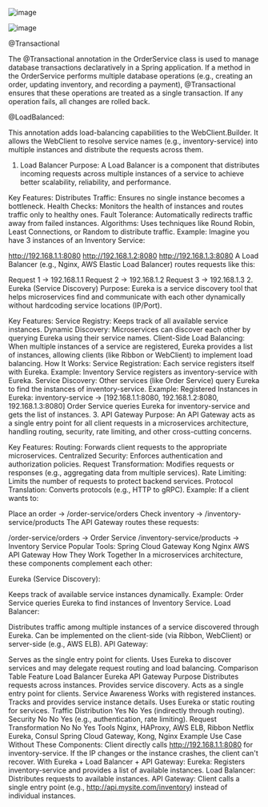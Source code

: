![image](https://github.com/user-attachments/assets/6b7e487e-d80b-4213-8dde-86acda6f6fae)

![image](https://github.com/user-attachments/assets/b74b9db9-303c-4221-98e1-6f8ae3c85652)

@Transactional

The @Transactional annotation in the OrderService class is used to manage database transactions declaratively in a Spring application. If a method in the OrderService performs multiple database operations (e.g., creating an order, updating inventory, and recording a payment), @Transactional ensures that these operations are treated as a single transaction. If any operation fails, all changes are rolled back.


@LoadBalanced:

This annotation adds load-balancing capabilities to the WebClient.Builder. It allows the WebClient to resolve service names (e.g., inventory-service) into multiple instances and distribute the requests across them.

1. Load Balancer
Purpose:
A Load Balancer is a component that distributes incoming requests across multiple instances of a service to achieve better scalability, reliability, and performance.

Key Features:
Distributes Traffic: Ensures no single instance becomes a bottleneck.
Health Checks: Monitors the health of instances and routes traffic only to healthy ones.
Fault Tolerance: Automatically redirects traffic away from failed instances.
Algorithms: Uses techniques like Round Robin, Least Connections, or Random to distribute traffic.
Example:
Imagine you have 3 instances of an Inventory Service:

http://192.168.1.1:8080
http://192.168.1.2:8080
http://192.168.1.3:8080
A Load Balancer (e.g., Nginx, AWS Elastic Load Balancer) routes requests like this:

Request 1 → 192.168.1.1
Request 2 → 192.168.1.2
Request 3 → 192.168.1.3
2. Eureka (Service Discovery)
Purpose:
Eureka is a service discovery tool that helps microservices find and communicate with each other dynamically without hardcoding service locations (IP/Port).

Key Features:
Service Registry: Keeps track of all available service instances.
Dynamic Discovery: Microservices can discover each other by querying Eureka using their service names.
Client-Side Load Balancing: When multiple instances of a service are registered, Eureka provides a list of instances, allowing clients (like Ribbon or WebClient) to implement load balancing.
How It Works:
Service Registration:
Each service registers itself with Eureka.
Example: Inventory Service registers as inventory-service with Eureka.
Service Discovery:
Other services (like Order Service) query Eureka to find the instances of inventory-service.
Example:
Registered Instances in Eureka:
inventory-service → [192.168.1.1:8080, 192.168.1.2:8080, 192.168.1.3:8080]
Order Service queries Eureka for inventory-service and gets the list of instances.
3. API Gateway
Purpose:
An API Gateway acts as a single entry point for all client requests in a microservices architecture, handling routing, security, rate limiting, and other cross-cutting concerns.

Key Features:
Routing: Forwards client requests to the appropriate microservices.
Centralized Security: Enforces authentication and authorization policies.
Request Transformation: Modifies requests or responses (e.g., aggregating data from multiple services).
Rate Limiting: Limits the number of requests to protect backend services.
Protocol Translation: Converts protocols (e.g., HTTP to gRPC).
Example:
If a client wants to:

Place an order → /order-service/orders
Check inventory → /inventory-service/products
The API Gateway routes these requests:

/order-service/orders → Order Service
/inventory-service/products → Inventory Service
Popular Tools:
Spring Cloud Gateway
Kong
Nginx
AWS API Gateway
How They Work Together
In a microservices architecture, these components complement each other:

Eureka (Service Discovery):

Keeps track of available service instances dynamically.
Example: Order Service queries Eureka to find instances of Inventory Service.
Load Balancer:

Distributes traffic among multiple instances of a service discovered through Eureka.
Can be implemented on the client-side (via Ribbon, WebClient) or server-side (e.g., AWS ELB).
API Gateway:

Serves as the single entry point for clients.
Uses Eureka to discover services and may delegate request routing and load balancing.
Comparison Table
Feature	Load Balancer	Eureka	API Gateway
Purpose	Distributes requests across instances.	Provides service discovery.	Acts as a single entry point for clients.
Service Awareness	Works with registered instances.	Tracks and provides service instance details.	Uses Eureka or static routing for services.
Traffic Distribution	Yes	No	Yes (indirectly through routing).
Security	No	No	Yes (e.g., authentication, rate limiting).
Request Transformation	No	No	Yes
Tools	Nginx, HAProxy, AWS ELB, Ribbon	Netflix Eureka, Consul	Spring Cloud Gateway, Kong, Nginx
Example Use Case
Without These Components:
Client directly calls http://192.168.1.1:8080 for inventory-service.
If the IP changes or the instance crashes, the client can't recover.
With Eureka + Load Balancer + API Gateway:
Eureka: Registers inventory-service and provides a list of available instances.
Load Balancer: Distributes requests to available instances.
API Gateway: Client calls a single entry point (e.g., http://api.mysite.com/inventory) instead of individual instances.





